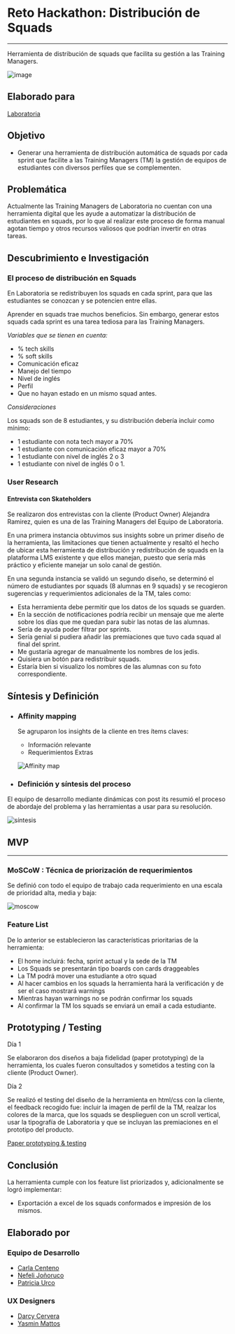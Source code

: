 # Reto Hackathon: Distribución de Squads
----------
Herramienta de distribución de squads que facilita su gestión a las Training Managers.

![image](https://user-images.githubusercontent.com/32296818/38038563-d9c320d8-3270-11e8-9f4e-5a6dfc514eda.png)

## Elaborado para

[Laboratoria](http://convocatoria.laboratoria.la/)

## Objetivo

- Generar una herramienta de distribución automática de squads por cada sprint que facilite a las Training Managers (TM) la gestión de equipos de estudiantes con diversos perfiles que se complementen.

## Problemática

Actualmente las Training Managers de Laboratoria no cuentan con una herramienta digital que les ayude a automatizar la distribución de estudiantes en squads, por lo que al realizar este proceso de forma manual agotan tiempo y otros recursos valiosos que podrían invertir en otras tareas. 

## Descubrimiento e Investigación

### El proceso de distribución en Squads

En Laboratoria se redistribuyen los squads en cada sprint, para que las estudiantes se conozcan y se potencien entre ellas.

Aprender en squads trae muchos beneficios. Sin embargo, generar estos squads cada sprint es una tarea tediosa para las Training Managers. 

_Variables que se tienen en cuenta:_

- % tech skills
- % soft skills
- Comunicación eficaz
- Manejo del tiempo
- Nivel de inglés
- Perfil
- Que no hayan estado en un mismo squad antes.

_Consideraciones_

Los squads son de 8 estudiantes, y su distribución debería incluir como mínimo:

- 1 estudiante con nota tech mayor a 70%
- 1 estudiante con comunicación eficaz mayor a 70%
- 1 estudiante con nivel de inglés 2  o 3
- 1 estudiante con nivel de inglés 0 o 1.

### User Research

#### Entrevista con Skateholders

Se realizaron dos entrevistas con la cliente (Product Owner) Alejandra Ramirez, quien es una de las Training Managers del Equipo de Laboratoria.

En una primera instancia obtuvimos sus insights sobre un primer diseño de la herramienta, las limitaciones que tienen actualmente y resaltó el hecho de ubicar esta herramienta de distribución y redistribución de squads en la plataforma LMS existente y que ellos manejan, puesto que sería más práctico y eficiente manejar un solo canal de gestión.

En una segunda instancia se validó un segundo diseño, se determinó el número de estudiantes por squads (8 alumnas en 9 squads) y se recogieron sugerencias y requerimientos adicionales de la TM, tales como:

- Esta herramienta debe permitir que los datos de los squads se guarden.
- En la sección de notificaciones podría recibir un mensaje que me alerte sobre los días que me quedan para subir las notas de las alumnas.
- Sería de ayuda poder filtrar por sprints.
- Sería genial si pudiera añadir las premiaciones que tuvo cada squad al final del sprint.
- Me gustaría agregar de manualmente los nombres de los jedis.
- Quisiera un botón para redistribuir squads.
- Estaría bien si visualizo los nombres de las alumnas con su foto correspondiente.

## Síntesis y Definición

- ### Affinity mapping

    Se agruparon los insights de la cliente en tres ítems claves:

    - Información relevante
    - Requerimientos Extras

    ![Affinity map](public/assets/docs/affinity-map.png)

- ### Definición y síntesis del proceso

El equipo de desarrollo mediante dinámicas con post its resumió el proceso de abordaje del problema y las herramientas a usar para su resolución.

![síntesis](public/assets/docs/prueba.jpg)

## MVP
--------

### MoSCoW : Técnica de priorización de requerimientos

Se definió con todo el equipo de trabajo cada requerimiento en una escala de prioridad alta, media y baja:

![moscow](public/assets/docs/moscow.png)

### Feature List

De lo anterior se establecieron las características prioritarias de la herramienta:

- El home incluirá: fecha, sprint actual y la sede de la TM
- Los Squads se presentarán tipo boards con cards draggeables
- La TM podrá mover una estudiante a otro squad
- Al hacer cambios en los squads la herramienta hará la verificación y de ser el caso mostrará warnings
- Mientras hayan warnings no se podrán confirmar los squads
- Al confirmar la TM los squads se enviará un email a cada estudiante.

## Prototyping / Testing

Día 1 

Se elaboraron dos diseños a baja fidelidad (paper prototyping) de la herramienta, los cuales fueron consultados y sometidos a testing con la cliente (Product Owner).

Día 2

Se realizó el testing del diseño de la herramienta en html/css con la cliente, el feedback recogido fue: incluir la imagen de perfil de la TM, realzar los colores de la marca, que los squads se desplieguen con un scroll vertical, usar la tipografía de Laboratoria y que se incluyan las premiaciones en el prototipo del producto. 

[Paper prototyping & testing](https://photos.app.goo.gl/VOtcEailzeulYSj23)

## Conclusión

La herramienta cumple con los feature list priorizados y, adicionalmente se logró implementar:

 -  Exportación a excel de los squads conformados e impresión de los mismos.

## Elaborado por

### Equipo de Desarrollo

- [Carla Centeno](https://github.com/carlacentenor)
- [Nefeli Joñoruco](https://github.com/Nefelijm)
- [Patricia Urco](https://github.com/Patty8909)

### UX Designers

- [Darcy Cervera](https://github.com/darcycervh)
- [Yasmin Mattos](https://github.com/YasminMattos)